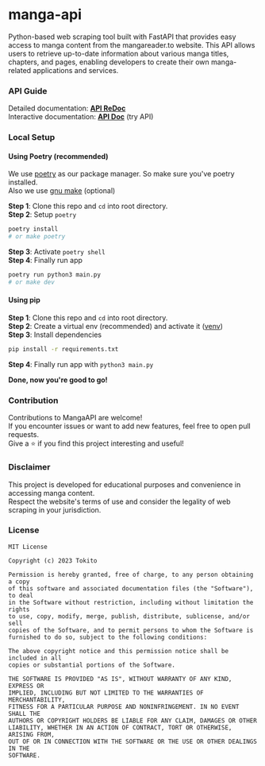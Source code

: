 # manga-api

Python-based web scraping tool built with FastAPI that provides easy access to manga content from the mangareader.to website. This API allows users to retrieve up-to-date information about various manga titles, chapters, and pages, enabling developers to create their own manga-related applications and services.

### API Guide

Detailed documentation: [**API ReDoc**](https://manga-apiv1.vercel.app/redoc)  
Interactive documentation: [**API Doc**](https://manga-apiv1.vercel.app/docs) (try API)

### Local Setup

#### Using Poetry (recommended)
We use [poetry](https://python-poetry.org/) as our package manager. So make sure you've poetry installed.  
Also we use [gnu make](https://www.gnu.org/software/make/) (optional)

**Step 1**: Clone this repo and `cd` into root directory.  
**Step 2**: Setup `poetry`
```bash
poetry install
# or make poetry
```
**Step 3**: Activate `poetry shell`  
**Step 4**: Finally run app
```bash
poetry run python3 main.py
# or make dev
```

#### Using pip
**Step 1**: Clone this repo and `cd` into root directory.  
**Step 2**: Create a virtual env (recommended) and activate it ([venv](https://docs.python.org/3/library/venv.html))  
**Step 3**: Install dependencies  
```bash
pip install -r requirements.txt
```
**Step 4**: Finally run app with `python3 main.py`

**Done, now you're good to go!**

### Contribution

Contributions to MangaAPI are welcome!  
If you encounter issues or want to add new features, feel free to open pull requests.  
Give a ⭐️ if you find this project interesting and useful!

### Disclaimer

This project is developed for educational purposes and convenience in accessing manga content.  
Respect the website's terms of use and consider the legality of web scraping in your jurisdiction.

### License
```
MIT License

Copyright (c) 2023 Tokito

Permission is hereby granted, free of charge, to any person obtaining a copy
of this software and associated documentation files (the "Software"), to deal
in the Software without restriction, including without limitation the rights
to use, copy, modify, merge, publish, distribute, sublicense, and/or sell
copies of the Software, and to permit persons to whom the Software is
furnished to do so, subject to the following conditions:

The above copyright notice and this permission notice shall be included in all
copies or substantial portions of the Software.

THE SOFTWARE IS PROVIDED "AS IS", WITHOUT WARRANTY OF ANY KIND, EXPRESS OR
IMPLIED, INCLUDING BUT NOT LIMITED TO THE WARRANTIES OF MERCHANTABILITY,
FITNESS FOR A PARTICULAR PURPOSE AND NONINFRINGEMENT. IN NO EVENT SHALL THE
AUTHORS OR COPYRIGHT HOLDERS BE LIABLE FOR ANY CLAIM, DAMAGES OR OTHER
LIABILITY, WHETHER IN AN ACTION OF CONTRACT, TORT OR OTHERWISE, ARISING FROM,
OUT OF OR IN CONNECTION WITH THE SOFTWARE OR THE USE OR OTHER DEALINGS IN THE
SOFTWARE.
```
